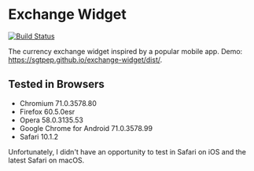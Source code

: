 # Exchange Widget

[![Build Status](https://travis-ci.org/sgtpep/exchange-widget.svg?branch=master)](https://travis-ci.org/sgtpep/exchange-widget)

The currency exchange widget inspired by a popular mobile app. Demo: https://sgtpep.github.io/exchange-widget/dist/.

## Tested in Browsers

- Chromium 71.0.3578.80
- Firefox 60.5.0esr
- Opera 58.0.3135.53
- Google Chrome for Android 71.0.3578.99
- Safari 10.1.2

Unfortunately, I didn't have an opportunity to test in Safari on iOS and the latest Safari on macOS.
